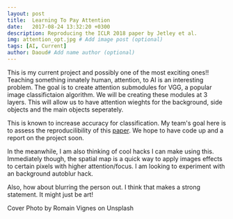 ```yaml
---
layout: post
title:  Learning To Pay Attention
date:   2017-08-24 13:32:20 +0300
description: Reproducing the ICLR 2018 paper by Jetley et al.
img: attention_opt.jpg # Add image post (optional)
tags: [AI, Current]
author: Daoud# Add name author (optional)
---
```

This is my current project and possibly one of the most exciting ones!! Teaching something innately human, attention, to AI is an interesting problem. The goal is to create attention submodules for VGG, a popular image classifictaion algorithm. We will be creating these modules at 3 layers. This will allow us to have attention wieghts for the background, side objects and the main objects seperately.

This is known to increase accuracy for classification. My team's goal here is to assess the reproducilibility of this [paper][paper-pdf]. We hope to have code up and a report on the project soon.

In the meanwhile, I am also thinking of cool hacks I can make using this. Immediately though, the spatial map is a quick way to apply images effects to certain pixels with higher attention/focus. I am looking to experiment with an background autoblur hack. 

Also, how about blurring the person out. I think that makes a strong statement. It might just be art!


Cover Photo by Romain Vignes on Unsplash

[paper-pdf]: https://openreview.net/pdf?id=HyzbhfWRW

